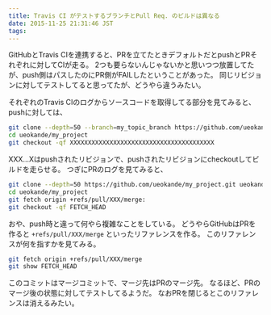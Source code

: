 ```yaml
---
title: Travis CI がテストするブランチとPull Req. のビルドは異なる
date: 2015-11-25 21:31:46 JST
tags: 
---
```


GitHubとTravis CIを連携すると、PRを立てたときデフォルトだとpushとPRそれぞれに対してCIが走る。
2つも要らないんじゃないかと思いつつ放置してたが、push側はパスしたのにPR側がFAILしたということがあった。
同じリビジョンに対してテストしてると思ってたが、どうやら違うみたい。

それぞれのTravis CIのログからソースコードを取得してる部分を見てみると、pushに対しては、

```sh
git clone --depth=50 --branch=my_topic_branch https://github.com/ueokande/my_project.git ueokande/my_project
cd ueokande/my_project
git checkout -qf XXXXXXXXXXXXXXXXXXXXXXXXXXXXXXXXXXXXXXXX
```

XXX...Xはpushされたリビジョンで、pushされたリビジョンにcheckoutしてビルドを走らせる。
つぎにPRのログを見てみると、

```sh
git clone --depth=50 https://github.com/ueokande/my_project.git ueokande/my_project
cd ueokande/my_project
git fetch origin +refs/pull/XXX/merge:
git checkout -qf FETCH_HEAD
```

おや、push時と違って何やら複雑なことをしている。
どうやらGitHubはPRを作ると `+refs/pull/XXX/merge` といったリファレンスを作る。
このリファレンスが何を指すかを見てみる。

```sh
git fetch origin +refs/pull/XXX/merge
git show FETCH_HEAD
```

このコミットはマージコミットで、マージ先はPRのマージ先。
なるほど、PRのマージ後の状態に対してテストしてるようだ。
なおPRを閉じるとこのリファレンスは消えるみたい。

